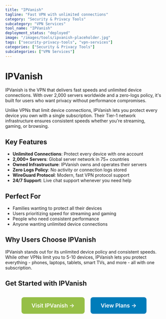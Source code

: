 ```yaml
---
title: "IPVanish"
tagline: "Fast VPN with unlimited connections"
category: "Security & Privacy Tools"
subcategory: "VPN Services"
tool_name: "IPVanish"
deployment_status: "deployed"
image: "/images/tools/ipvanish-placeholder.jpg"
tags: ["security-privacy-tools", "vpn-services"]
categories: ["Security & Privacy Tools"]
subcategories: ["VPN Services"]
---
```


# IPVanish

IPVanish is the VPN that delivers fast speeds and unlimited device connections. With over 2,000 servers worldwide and a zero-logs policy, it's built for users who want privacy without performance compromises.

Unlike VPNs that limit device connections, IPVanish lets you protect every device you own with a single subscription. Their Tier-1 network infrastructure ensures consistent speeds whether you're streaming, gaming, or browsing.

## Key Features
- **Unlimited Connections**: Protect every device with one account
- **2,000+ Servers**: Global server network in 75+ countries
- **Owned Infrastructure**: IPVanish owns and operates their servers
- **Zero Logs Policy**: No activity or connection logs stored
- **WireGuard Protocol**: Modern, fast VPN protocol support
- **24/7 Support**: Live chat support whenever you need help

## Perfect For
- Families wanting to protect all their devices
- Users prioritizing speed for streaming and gaming
- People who need consistent performance
- Anyone wanting unlimited device connections

## Why Users Choose IPVanish
IPVanish stands out for its unlimited device policy and consistent speeds. While other VPNs limit you to 5-10 devices, IPVanish lets you protect everything - phones, laptops, tablets, smart TVs, and more - all with one subscription.

## Get Started with IPVanish

<div style="text-align: center; margin: 2rem 0;">
  <a href="https://www.ipvanish.com" target="_blank" rel="noopener noreferrer" style="display: inline-block; background: #96BF47; color: white; padding: 1rem 2rem; text-decoration: none; border-radius: 8px; font-weight: 600; font-size: 1.1rem; margin-right: 1rem;">Visit IPVanish →</a>
  <a href="https://www.ipvanish.com/pricing" target="_blank" rel="noopener noreferrer" style="display: inline-block; background: #007cba; color: white; padding: 1rem 2rem; text-decoration: none; border-radius: 8px; font-weight: 600; font-size: 1.1rem;">View Plans →</a>
</div>